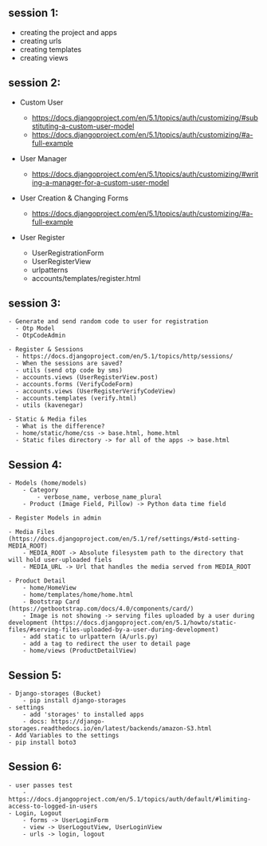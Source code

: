 

## session 1:

- creating the project and apps
- creating urls
- creating templates
- creating views

## session 2:

- Custom User

    - https://docs.djangoproject.com/en/5.1/topics/auth/customizing/#substituting-a-custom-user-model
    - https://docs.djangoproject.com/en/5.1/topics/auth/customizing/#a-full-example

- User Manager

    - https://docs.djangoproject.com/en/5.1/topics/auth/customizing/#writing-a-manager-for-a-custom-user-model

- User Creation & Changing Forms
    - https://docs.djangoproject.com/en/5.1/topics/auth/customizing/#a-full-example


- User Register
    - UserRegistrationForm
    - UserRegisterView
    - urlpatterns
    - accounts/templates/register.html

## session 3:

    - Generate and send random code to user for registration
      - Otp Model
      - OtpCodeAdmin
    
    - Register & Sessions
      - https://docs.djangoproject.com/en/5.1/topics/http/sessions/
      - When the sessions are saved?
      - utils (send otp code by sms)
      - accounts.views (UserRegisterView.post)
      - accounts.forms (VerifyCodeForm)
      - accounts.views (UserRegisterVerifyCodeView)
      - accounts.templates (verify.html)
      - utils (kavenegar)
    
    - Static & Media files
      - What is the difference?
      - home/static/home/css -> base.html, home.html
      - Static files directory -> for all of the apps -> base.html

## Session 4:
    - Models (home/models)
        - Category
            - verbose_name, verbose_name_plural
        - Product (Image Field, Pillow) -> Python data time field
    
    - Register Models in admin

    - Media Files (https://docs.djangoproject.com/en/5.1/ref/settings/#std-setting-MEDIA_ROOT)
        - MEDIA_ROOT -> Absolute filesystem path to the directory that will hold user-uploaded fiels
        - MEDIA_URL -> Url that handles the media served from MEDIA_ROOT

    - Product Detail
        - home/HomeView
        - home/templates/home/home.html
        - Bootstrap Card (https://getbootstrap.com/docs/4.0/components/card/)
        - Image is not showing -> serving files uploaded by a user during development (https://docs.djangoproject.com/en/5.1/howto/static-files/#serving-files-uploaded-by-a-user-during-development)
        - add static to urlpattern (A/urls.py) 
        - add a tag to redirect the user to detail page
        - home/views (ProductDetailView)

## Session 5:
    - Django-storages (Bucket)
        - pip install django-storages
    - settings
        - add 'storages' to installed apps
        - docs: https://django-storages.readthedocs.io/en/latest/backends/amazon-S3.html
    - Add Variables to the settings
    - pip install boto3

## Session 6:
    - user passes test
        - https://docs.djangoproject.com/en/5.1/topics/auth/default/#limiting-access-to-logged-in-users
    - Login, Logout
        - forms -> UserLoginForm
        - view -> UserLogoutView, UserLoginView
        - urls -> login, logout